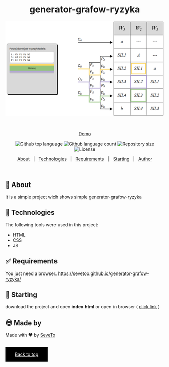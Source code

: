 <div align="center" id="top"> 
  
<h1 align="center">generator-grafow-ryzyka</h1>
  <a target="_blank" href="https://sevetoo.github.io/generator-grafow-ryzyka/">
  <img src="./preview.png" alt="generator-grafow-ryzyka" />
  </a>

&#xa0;

<a target="_blank" href="https://sevetoo.github.io/generator-grafow-ryzyka/">Demo</a>

</div>

<p align="center">
  <img alt="Github top language" src="https://img.shields.io/github/languages/top/SeveToo/generator-grafow-ryzyka?color=56BEB8">

  <img alt="Github language count" src="https://img.shields.io/github/languages/count/SeveToo/generator-grafow-ryzyka?color=56BEB8">

  <img alt="Repository size" src="https://img.shields.io/github/repo-size/SeveToo/generator-grafow-ryzyka?color=56BEB8">

  <img alt="License" src="https://img.shields.io/github/license/SeveToo/generator-grafow-ryzyka?color=56BEB8">
</p>

<p align="center">
  <a href="#dart-about">About</a> &#xa0; | &#xa0; 
  <!-- <a href="#sparkles-features">Features</a> &#xa0; | &#xa0; -->
  <a href="#rocket-technologies">Technologies</a> &#xa0; | &#xa0;
  <a href="#white_check_mark-requirements">Requirements</a> &#xa0; | &#xa0;
  <a href="#checkered_flag-starting">Starting</a> &#xa0; | &#xa0;
  <a href="https://github.com/SeveToo" target="_blank">Author</a>
</p>

<br>

## :dart: About

<!-- Make some description to me -->

It is a simple project wich shows simple generator-grafow-ryzyka

<!-- ## :sparkles: Features
:heavy_check_mark: You can set interval between rounds \
:heavy_check_mark: You see how many correct and wrong answers you get\ -->

## :rocket: Technologies

The following tools were used in this project:

- HTML
- CSS
- JS

## :white_check_mark: Requirements

You just need a browser.
https://sevetoo.github.io/generator-grafow-ryzyka/

## :checkered_flag: Starting

download the project and open **index.html**
or open in browser ( <a href="https://sevetoo.github.io/generator-grafow-ryzyka/" >click link</a> )

## 😎 Made by

Made with ❤ by <a href="https://github.com/SeveToo" target="_blank">SeveTo</a>

&#xa0;

<a href="#top" style="color: #fff; background: black; padding: 15px 30px">Back to top</a>